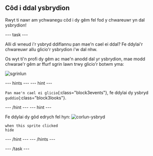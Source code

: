 ## Côd i ddal ysbrydion

Rwyt ti nawr am ychwanegu côd i dy gêm fel fod y chwareuwr yn dal ysbrydion!

--- task ---

Alli di wneud i'r ysbryd ddiflannu pan mae'n cael ei ddal? Fe ddylai'r chwareuwr allu glicio'r ysbrydion i'w dal nhw.

Os wyt ti'n profi dy gêm ac mae'n anodd dal yr ysbrydion, mae modd chwarae'r gêm ar ffurf sgrin lawn trwy glicio'r botwm yma:

![sgrinlun](images/ghost-fullscreen-annotated.png)

--- hints ---
 --- hint ---

`Pan mae'n cael ei glicio`{:class="block3events"}, fe ddylai dy ysbryd `guddio`{:class="block3looks"}.

--- /hint --- --- hint ---

Fe ddylai dy gôd edrych fel hyn: ![corlun-ysbryd](images/ghost-sprite.png)

```blocks3
when this sprite clicked
hide
```

--- /hint --- --- /hints ---

--- /task ---
